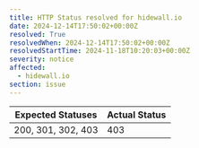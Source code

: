 ```yaml
---
title: HTTP Status resolved for hidewall.io
date: 2024-12-14T17:50:02+00:00Z
resolved: True
resolvedWhen: 2024-12-14T17:50:02+00:00Z
resolvedStartTime: 2024-11-18T10:20:03+00:00Z
severity: notice
affected:
  - hidewall.io
section: issue
---
```


| Expected Statuses | Actual Status  |
|-------------------|----------------|
| 200, 301, 302, 403 | 403 |
